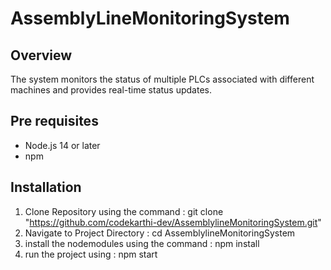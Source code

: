 # AssemblyLineMonitoringSystem

## Overview

The system monitors the status of multiple PLCs associated with different machines and provides real-time status updates.

## Pre requisites

- Node.js 14 or later
- npm

## Installation

1. Clone Repository using the command : git clone "https://github.com/codekarthi-dev/AssemblylineMonitoringSystem.git"
2. Navigate to Project Directory : cd AssemblylineMonitoringSystem
3. install the nodemodules using the command : npm install
4. run the project using : npm start


